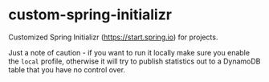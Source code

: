 # custom-spring-initializr
Customized Spring Initializr (https://start.spring.io) for projects.

Just a note of caution - if you want to run it locally make sure you enable the `local` profile, otherwise it will try to publish statistics out to a DynamoDB table that you have no control over.
